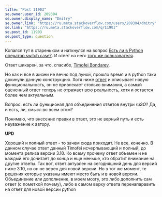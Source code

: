 ```yaml
---
title: "Post 11903"
se.owner.user_id: 209304
se.owner.display_name: "Dmitry"
se.owner.link: "https://ru.meta.stackoverflow.com/users/209304/dmitry"
se.link: "https://ru.meta.stackoverflow.com/q/11903"
se.post_id: 11903
se.post_type: question
---
```

<p>Копался тут в стареньком и наткнулся на вопрос <a href="https://ru.stackoverflow.com/q/460207/209304">Есть ли в Python оператор switch case?</a>. И ответ на него <a href="https://ru.stackoverflow.com/a/460208/209304">того же пользователя</a>.</p>
<p>Ответ шикарен, за что, спасибо, <a href="https://ru.stackoverflow.com/users/177596/timofei-bondarev">Timofei Bondarev</a>.</p>
<p>Но как и все в жизни не вечно под луной, прошло время и в python таки докинули данную конструкцию. Хотя ниже <a href="https://ru.stackoverflow.com/a/1265114/209304">ответ</a> и описывает новую функциональность, он не привлекает столько внимания, а самый оцененный ответ теперь не отражает всю реальность, хотя и остается более чем актуальным.</p>
<p>Вопрос: есть ли функционал для объединения ответов внутри <em>ruSO</em>? Да, и есть, ли, смысл во всем этом?</p>
<p>Понимаю, что внесение правки в ответ, это не верный путь и есть неуважение к автору.</p>
<p><strong>UPD</strong></p>
<p>Хороший и полный ответ - то зачем сюда приходят. Не все, конечно. В данном случае ответ данный Timofei исчерпывающий и полный, до момента релиза версии 3.10. Ко всему прочему ответ объемен и не каждый его дочитает до конца и еще меньше, кто обратит внимание на другие ответы. Так вот, ответ актуален на сегодняшний день для версий ниже 3.10, но он не верен для новой версии. Но в тот же момент, те решения которые указаны имеют место быть и в новой версии. Объединение или дополнение, в моем мозгу, это либо дополнить сам ответ (с пометкой почему), либо в самом верху ответа перенапаравить на ответ для новой версии python</p>
